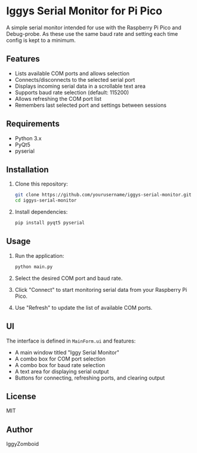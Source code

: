 # Iggys Serial Monitor for Pi Pico

A simple serial monitor intended for use with the Raspberry Pi Pico and Debug-probe. As these use the same baud rate and setting each time config is kept to a minimum.

## Features

- Lists available COM ports and allows selection
- Connects/disconnects to the selected serial port
- Displays incoming serial data in a scrollable text area
- Supports baud rate selection (default: 115200)
- Allows refreshing the COM port list
- Remembers last selected port and settings between sessions

## Requirements

- Python 3.x
- PyQt5
- pyserial

## Installation

1. Clone this repository:

    ```sh
    git clone https://github.com/yourusername/iggys-serial-monitor.git
    cd iggys-serial-monitor
    ```

2. Install dependencies:

    ```sh
    pip install pyqt5 pyserial
    ```

## Usage

1. Run the application:

    ```sh
    python main.py
    ```

2. Select the desired COM port and baud rate.
3. Click "Connect" to start monitoring serial data from your Raspberry Pi Pico.
4. Use "Refresh" to update the list of available COM ports.

## UI

The interface is defined in `MainForm.ui` and features:

- A main window titled "Iggy Serial Monitor"
- A combo box for COM port selection
- A combo box for baud rate selection
- A text area for displaying serial output
- Buttons for connecting, refreshing ports, and clearing output

## License

MIT

## Author

IggyZomboid
